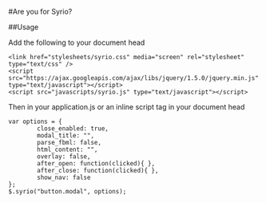 #Are you for Syrio?

##Usage

Add the following to your document head
```
<link href="stylesheets/syrio.css" media="screen" rel="stylesheet" type="text/css" /> 
<script src="https://ajax.googleapis.com/ajax/libs/jquery/1.5.0/jquery.min.js" type="text/javascript"></script> 
<script src="javascripts/syrio.js" type="text/javascript"></script>
```

Then in your application.js or an inline script tag in your document head
```
var options = {
		close_enabled: true,
		modal_title: "",
		parse_fbml: false,
		html_content: "",
		overlay: false,
		after_open: function(clicked){ },
		after_close: function(clicked){ },
		show_nav: false
};
$.syrio("button.modal", options);
```